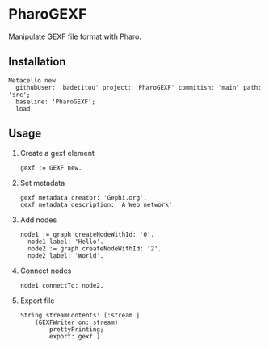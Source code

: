 # PharoGEXF

Manipulate GEXF file format with Pharo.

## Installation 

```st
Metacello new
  githubUser: 'badetitou' project: 'PharoGEXF' commitish: 'main' path: 'src';
  baseline: 'PharoGEXF';
  load
```

## Usage

1. Create a gexf element
    ```st
    gexf := GEXF new.
    ```
2. Set metadata
    ```st
    gexf metadata creator: 'Gephi.org'.
    gexf metadata description: 'A Web network'.
    ```
 3. Add nodes
    ```st
    node1 := graph createNodeWithId: '0'.
	  node1 label: 'Hello'.
	  node2 := graph createNodeWithId: '2'.
	  node2 label: 'World'.
    ```
4. Connect nodes
    ```st
    node1 connectTo: node2.
    ```
5. Export file
    ```st
    String streamContents: [:stream |
	    (GEXFWriter on: stream)
		    prettyPrinting;
	 	    export: gexf ]
    ```

